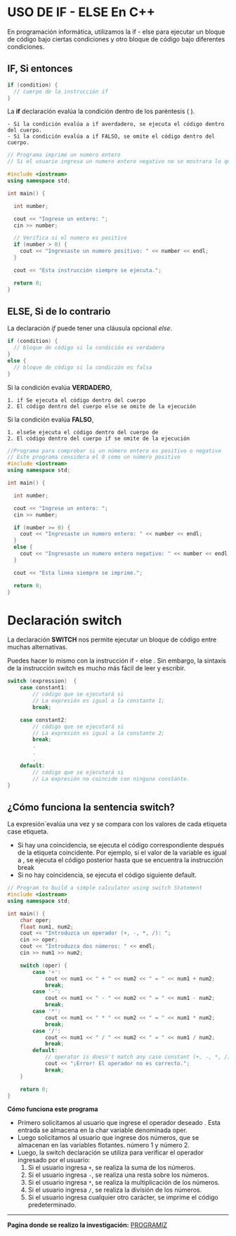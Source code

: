 # USO DE IF - ELSE En C++ 

En programación informática, utilizamos la if - else para ejecutar un bloque de código bajo ciertas condiciones y otro bloque de código bajo diferentes condiciones.

## IF, Si entonces 

```c++
if (condition) {
  // cuerpo de la instrucción if
}
```


La **if** declaración evalúa la condición dentro de los paréntesis ( ).

    - Si la condición evalúa a if averdadero, se ejecuta el código dentro del cuerpo.
    - Si la condición evalúa a if FALSO, se omite el código dentro del cuerpo.

```c++
// Programa imprime un numero entero
// Si el usuario ingresa un numero entero negativo no se mostrara lo que esta dentro del bloque

#include <iostream>
using namespace std;

int main() {

  int number;

  cout << "Ingrese un entero: ";
  cin >> number;

  // Verifica si el numero es positivo
  if (number > 0) {
    cout << "Ingresaste un numero positivo: " << number << endl;
  }

  cout << "Esta instrucción siempre se ejecuta.";

  return 0;
}
```

## ELSE, Si de lo contrario 

La declaración *if* puede tener una cláusula opcional *else*.

```c++
if (condition) {
  // bloque de código si la condición es verdadera
}
else {
  // bloque de código si la condición es falsa
}
```


Si la condición evalúa **VERDADERO**,

    1. if Se ejecuta el código dentro del cuerpo
    2. El código dentro del cuerpo else se omite de la ejecución

Si la condición evalúa **FALSO**,

    1. elseSe ejecuta el código dentro del cuerpo de
    2. El código dentro del cuerpo if se omite de la ejecución

```c++
//Programa para comprobar si un número entero es positivo o negativo
// Este programa considera el 0 como un número positivo
#include <iostream>
using namespace std;

int main() {

  int number;

  cout << "Ingrese un entero: ";
  cin >> number;

  if (number >= 0) {
    cout << "Ingresaste un numero entero: " << number << endl;
  }
  else {
    cout << "Ingresaste un numero entero negativo: " << number << endl;
  }

  cout << "Esta linea siempre se imprime.";

  return 0;
}
```


# Declaración switch

La declaración **SWITCH** nos permite ejecutar un bloque de código entre muchas alternativas.

Puedes hacer lo mismo con la instrucción if - else . Sin embargo, la sintaxis de la instrucción switch es mucho más fácil de leer y escribir.

```c++
switch (expression)  {
    case constant1:
        // código que se ejecutará si
        // La expresión es igual a la constante 1;
        break;

    case constant2:
        // código que se ejecutará si
        // La expresión es igual a la constante 2;
        break;
        .
        .
        .
    default:
        // código que se ejecutará si
        // La expresión no coincide con ninguna constante.
}
```

## ¿Cómo funciona la sentencia switch?

La expresión`evalúa una vez y se compara con los valores de cada etiqueta case etiqueta.

-   Si hay una coincidencia, se ejecuta el código correspondiente después de la etiqueta coincidente. Por ejemplo, si el valor de la variable es igual a , se ejecuta  el código posterior hasta que se encuentra la instrucción break
-   Si no hay coincidencia, se ejecuta el código siguiente default.

```c++
// Program to build a simple calculator using switch Statement
#include <iostream>
using namespace std;

int main() {
    char oper;
    float num1, num2;
    cout << "Introduzca un operador (+, -, *, /): ";
    cin >> oper;
    cout << "Introduzca dos números: " << endl;
    cin >> num1 >> num2;

    switch (oper) {
        case '+':
            cout << num1 << " + " << num2 << " = " << num1 + num2;
            break;
        case '-':
            cout << num1 << " - " << num2 << " = " << num1 - num2;
            break;
        case '*':
            cout << num1 << " * " << num2 << " = " << num1 * num2;
            break;
        case '/':
            cout << num1 << " / " << num2 << " = " << num1 / num2;
            break;
        default:
            // operator is doesn't match any case constant (+, -, *, /)
            cout << "¡Error! El operador no es correcto.";
            break;
    }

    return 0;
}
```

**Cómo funciona este programa**

-  Primero solicitamos al usuario que ingrese el operador deseado . Esta entrada se almacena en la char variable denominada oper.
-  Luego solicitamos al usuario que ingrese dos números, que se almacenan en las variables flotantes. número 1 y número 2.
-  Luego, la switch declaración se utiliza para verificar el operador ingresado por el usuario:
    1.  Si el usuario ingresa `+`, se realiza la suma de los números.
    2.  Si el usuario ingresa `-`, se realiza una resta sobre los números.
    3.  Si el usuario ingresa `*`, se realiza la multiplicación de los números.
    4.  Si el usuario ingresa `/`, se realiza la división de los números.
    5.  Si el usuario ingresa cualquier otro carácter, se imprime el código predeterminado.

***

**Pagina donde se realizo la investigación:** [PROGRAMIZ](https://www.google.com/url?sa=t&source=web&rct=j&opi=89978449&url=https://translate.google.com/translate%3Fu%3Dhttps://www.programiz.com/cpp-programming/if-else%26hl%3Des%26sl%3Den%26tl%3Des%26client%3Dsrp&ved=2ahUKEwi-qpTI7-mOAxXJRTABHUqdOp8QFnoECBgQAQ&usg=AOvVaw2iWpO-J2znRru3xjDP3u7u)

